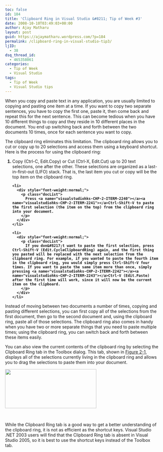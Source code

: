 ```yaml
---
toc: false
id: 184
title: 'Clipboard Ring in Visual Studio &#8211; Tip of Week #3'
date: 2008-10-10T03:49:03+00:00
author: Ajay Matharu
layout: post
guid: https://ajaymatharu.wordpress.com/?p=184
permalink: /clipboard-ring-in-visual-studio-tip3/
ljID:
  - 38
dsq_thread_id:
  - 465358061
categories:
  - Tip of Week
  - Visual Studio
tags:
  - Tip of Week
  - Visual Studio tips
---
```

<p class="docText">
  When you copy and paste text in any application, you are usually limited to copying and pasting one item at a time. If you want to copy two separate sentences, you have to copy the first one, paste it, then come back and repeat this for the next sentence. This can become tedious when you have 10 different things to copy and they reside in 10 different places in the document. You end up switching back and forth between the two documents 10 times, once for each sentence you want to copy.
</p>

<p class="docText">
  The clipboard ring eliminates this limitation. The clipboard ring allows you to cut or copy up to 20 selections and access them using a keyboard shortcut. Here is the process for using the<a name="visualstudiohks-CHP-2-ITERM-2235"></a> clipboard ring:
</p>

<div style="font-weight:bold;">
  <ol class="docList" type="1">
    <li>
      <div style="font-weight:normal;">
        <p class="docList">
          <a name="visualstudiohks-CHP-2-ITERM-2236"></a><a name="visualstudiohks-CHP-2-ITERM-2237"></a><a name="visualstudiohks-CHP-2-ITERM-2238"></a><a name="visualstudiohks-CHP-2-ITERM-2239"></a>Copy (Ctrl-C, Edit.Copy) or Cut (Ctrl-X, Edit.Cut) up to 20 text selections, one after the other. These selections are organized as a last-in-first-out (LIFO) stack. That is, the last item you cut or copy will be the top item on the clipboard ring.
        </p>
      </div>
    </li>
    
    <li>
      <div style="font-weight:normal;">
        <p class="docList">
          Press <a name="visualstudiohks-CHP-2-ITERM-2240"></a><a name="visualstudiohks-CHP-2-ITERM-2241"></a>Ctrl-Shift-V to paste the first selection (the item on the top) from the clipboard ring into your document.
        </p>
      </div>
    </li>
    
    <li>
      <div style="font-weight:normal;">
        <p class="docList">
          If you don&#8217;t want to paste the first selection, press Ctrl-Shift-V (Edit.CycleClipboardRing) again, and the first thing you pasted will be replaced with the next selection from the clipboard ring. For example, if you wanted to paste the fourth item in the clipboard ring, you would simply press Ctrl-Shift-V four times. If you want to paste the same item more than once, simply pressing <a name="visualstudiohks-CHP-2-ITERM-2242"></a><a name="visualstudiohks-CHP-2-ITERM-2243"></a>Ctrl-V (Edit.Paste) after the first time will work, since it will now be the current item on the clipboard.
        </p>
      </div>
    </li>
  </ol>
</div>

<p class="docText">
  Instead of moving between two documents a number of times, copying and pasting different selections, you can first copy all of the selections from the first document, then go to the second document and, using the clipboard ring, paste all of those selections. The clipboard ring also comes in handy when you have two or more separate things that you need to paste multiple times; using the clipboard ring, you can switch back and forth between these items easily.
</p>

<p class="docText">
  You can also view the current contents of the clipboard ring by selecting the Clipboard Ring tab in the Toolbox dialog. This tab, shown in <a class="docLink" href="https://ajaymatharu.wordpress.com/wp-admin/#visualstudiohks-CHP-2-FIG-1">Figure 2-1</a>, displays all of the selections currently living in the clipboard ring and allows you to drag the selections to paste them into your document.
</p>

<p class="docText">
  <a href="https://ajaymatharu.files.wordpress.com/2008/10/clipboardring.png"><img class="aligncenter size-medium wp-image-186" title="Clipboard Ring" src="https://ajaymatharu.files.wordpress.com/2008/10/clipboardring.png?w=300" alt="" width="300" height="128" /></a>
</p>

<p class="docText">
   
</p>

<p class="docText">
  While the Clipboard Ring tab is a good way to get a better understanding of the clipboard ring, it is not as efficient as the shortcut keys. Visual Studio .NET 2003 users will find that the Clipboard Ring tab is absent in Visual Studio 2005, so it is best to use the shortcut keys instead of the Toolbox tab.
</p>
